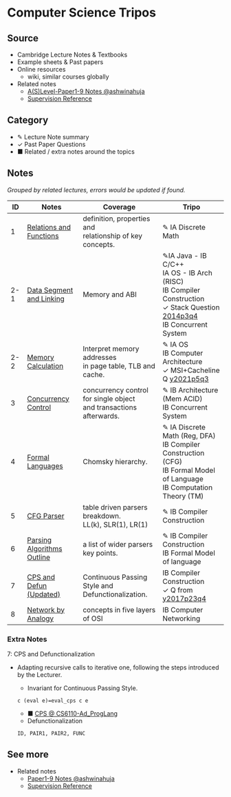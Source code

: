 # Computer Science Tripos

## Source

- Cambridge Lecture Notes & Textbooks
- Example sheets & Past papers
- Online resources
  - wiki, similar courses globally
- Related notes
  - [A(S)Level-Paper1-9 Notes @ashwinahuja](https://github.com/ashwinahuja/Cambridge-Computer-Science-Tripos-Notes)
  - [Supervision Reference](./Supervision_Reference.md)

## Category

- ✎ Lecture Note summary
- ✓ Past Paper Questions
- ■ Related / extra notes around the topics

## Notes

*Grouped by related lectures, errors would be updated if found.*

| ID  | Notes                                                              | Coverage                                                                 | Tripo                                                                                                                                                                                                     |
| --- | ------------------------------------------------------------------ | ------------------------------------------------------------------------ | --------------------------------------------------------------------------------------------------------------------------------------------------------------------------------------------------------- |
| 1   | [Relations and Functions](./Note/Relation_Function.pdf)               | definition, properties and<br />relationship of key concepts.            | ✎ IA Discrete Math                                                                                                                                                                                       |
| 2-1 | [Data Segment and Linking](./Note/Data%20Segment%20and%20Linking.pdf) | Memory and ABI                                                           | ✎IA Java - IB C/C++<br />IA OS - IB Arch (RISC)<br />IB Compiler Construction<br />✓ Stack Question [2014p3q4](https://www.cl.cam.ac.uk/teaching/exams/pastpapers/y2014p3q4.pdf)<br />IB Concurrent System |
| 2-2 | [Memory Calculation](./Note/Memory%20Calculation.pdf)                 | Interpret memory addresses<br />in page table, TLB and cache.            | ✎ IA OS<br />IB Computer Architecture<br />✓ MSI+Cacheline Q [y2021p5q3](https://www.cl.cam.ac.uk/teaching/exams/pastpapers/y2021p5q3.pdf)                                                                |
| 3   | [Concurrency Control](./Note/Concurrency%20Control.pdf)               | concurrency control for single object<br /> and transactions afterwards. | ✎ IB Architecture (Mem ACID)<br />IB Concurrent System                                                                                                                                                   |
| 4   | [Formal Languages](./Note/Formal%20Languages.pdf)                     | Chomsky hierarchy.                                                       | ✎ IA Discrete Math (Reg, DFA)<br />IB Compiler Construction (CFG)<br />IB Formal Model of Language<br />IB Computation Theory (TM)                                                                       |
| 5   | [CFG Parser](./Note/Parsing.pdf)                                      | table driven parsers breakdown.<br />LL(k), SLR(1), LR(1)                | ✎ IB Compiler Construction                                                                                                                                                                               |
| 6   | [Parsing Algorithms Outline](./Note/Parsing%20outline.pdf)            | a list of wider parsers key points.                                      | ✎ IB Compiler Construction<br />IB Formal Model of language                                                                                                                                              |
| 7   | [CPS and Defun (Updated)](./Note/CPS-Defun-y2017p3q4.pdf)             | Continuous Passing Style and<br />Defunctionalization.                   | IB Compiler Construction<br />✓ Q from [y2017p23q4](https://www.cl.cam.ac.uk/teaching/exams/pastpapers/y2017p23q4.pdf)                                                                                     |
| 8   | [Network by Analogy](./Note/Network%20by%20Analogy.pdf)               | concepts in five layers of OSI                                           | IB Computer Networking                                                                                                                                                                                    |

### Extra Notes

7: CPS and Defunctionalization

- Adapting recursive calls to iterative one, following the steps introduced by the Lecturer.

  - Invariant for Continuous Passing Style.

  ```
  c (eval e)=eval_cps c e
  ```

  - ■ [CPS @ CS6110-Ad_ProgLang](./Ref/IBCompiler/CPS.pdf)
  - Defunctionalization

  ```
  ID, PAIR1, PAIR2, FUNC
  ```

## See more

- Related notes
  - [Paper1-9 Notes @ashwinahuja](https://github.com/ashwinahuja/Cambridge-Computer-Science-Tripos-Notes)
  - [Supervision Reference](./Supervision_Reference.md)
